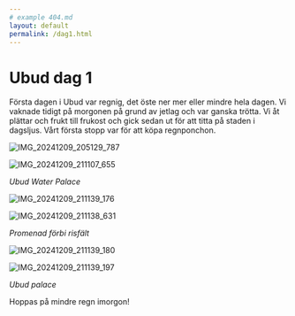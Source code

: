 ```yaml
---
# example 404.md
layout: default
permalink: /dag1.html
---
```


# Ubud dag 1

Första dagen i Ubud var regnig, det öste ner mer eller mindre hela dagen. Vi vaknade tidigt på morgonen på grund av jetlag och var ganska trötta. Vi åt plättar och frukt till frukost och gick sedan ut för att titta på staden i dagsljus. Vårt första stopp var för att köpa regnponchon. 

![IMG_20241209_205129_787](https://github.com/user-attachments/assets/d80f71d0-41ac-44ae-80a5-461db39facae)

![IMG_20241209_211107_655](https://github.com/user-attachments/assets/84f389c6-a908-4ae2-b399-e21c643ebf1e)

_Ubud Water Palace_

![IMG_20241209_211139_176](https://github.com/user-attachments/assets/378fef65-ba5c-4134-8cde-985ba31786f6)

![IMG_20241209_211138_631](https://github.com/user-attachments/assets/d6db8d82-7fe4-44da-a1bd-63667fbaebd8)


_Promenad förbi risfält_

![IMG_20241209_211139_180](https://github.com/user-attachments/assets/3527835e-ac3a-47fb-9e33-34e42d536817)

![IMG_20241209_211139_197](https://github.com/user-attachments/assets/636a3b4e-46a3-42cf-8964-0c0493b738d0)

_Ubud palace_


Hoppas på mindre regn imorgon!
